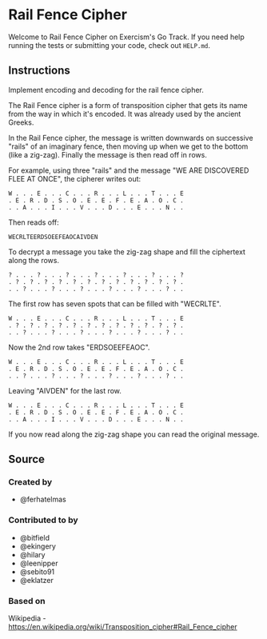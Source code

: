 # Rail Fence Cipher

Welcome to Rail Fence Cipher on Exercism's Go Track.
If you need help running the tests or submitting your code, check out `HELP.md`.

## Instructions

Implement encoding and decoding for the rail fence cipher.

The Rail Fence cipher is a form of transposition cipher that gets its name from the way in which it's encoded.
It was already used by the ancient Greeks.

In the Rail Fence cipher, the message is written downwards on successive "rails" of an imaginary fence, then moving up when we get to the bottom (like a zig-zag).
Finally the message is then read off in rows.

For example, using three "rails" and the message "WE ARE DISCOVERED FLEE AT ONCE", the cipherer writes out:

```text
W . . . E . . . C . . . R . . . L . . . T . . . E
. E . R . D . S . O . E . E . F . E . A . O . C .
. . A . . . I . . . V . . . D . . . E . . . N . .
```

Then reads off:

```text
WECRLTEERDSOEEFEAOCAIVDEN
```

To decrypt a message you take the zig-zag shape and fill the ciphertext along the rows.

```text
? . . . ? . . . ? . . . ? . . . ? . . . ? . . . ?
. ? . ? . ? . ? . ? . ? . ? . ? . ? . ? . ? . ? .
. . ? . . . ? . . . ? . . . ? . . . ? . . . ? . .
```

The first row has seven spots that can be filled with "WECRLTE".

```text
W . . . E . . . C . . . R . . . L . . . T . . . E
. ? . ? . ? . ? . ? . ? . ? . ? . ? . ? . ? . ? .
. . ? . . . ? . . . ? . . . ? . . . ? . . . ? . .
```

Now the 2nd row takes "ERDSOEEFEAOC".

```text
W . . . E . . . C . . . R . . . L . . . T . . . E
. E . R . D . S . O . E . E . F . E . A . O . C .
. . ? . . . ? . . . ? . . . ? . . . ? . . . ? . .
```

Leaving "AIVDEN" for the last row.

```text
W . . . E . . . C . . . R . . . L . . . T . . . E
. E . R . D . S . O . E . E . F . E . A . O . C .
. . A . . . I . . . V . . . D . . . E . . . N . .
```

If you now read along the zig-zag shape you can read the original message.

## Source

### Created by

- @ferhatelmas

### Contributed to by

- @bitfield
- @ekingery
- @hilary
- @leenipper
- @sebito91
- @eklatzer

### Based on

Wikipedia - https://en.wikipedia.org/wiki/Transposition_cipher#Rail_Fence_cipher